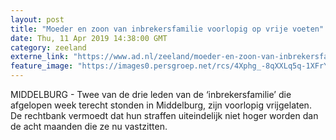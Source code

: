 ```yaml
---
layout: post
title: "Moeder en zoon van inbrekersfamilie voorlopig op vrije voeten"
date: Thu, 11 Apr 2019 14:38:00 GMT
category: zeeland
externe_link: "https://www.ad.nl/zeeland/moeder-en-zoon-van-inbrekersfamilie-voorlopig-op-vrije-voeten~acdfd866/"
feature_image: "https://images0.persgroep.net/rcs/4Xphg_-8qXXLq5q-1XFrYB4u2Wc/diocontent/76265511/_fitwidth/400/?appId=21791a8992982cd8da851550a453bd7f&quality=0.7"
---
```


MIDDELBURG - Twee van de drie leden van de ‘inbrekersfamilie’ die afgelopen week terecht stonden in Middelburg, zijn voorlopig vrijgelaten. De rechtbank vermoedt dat hun straffen uiteindelijk niet hoger worden dan de acht maanden die ze nu vastzitten.

